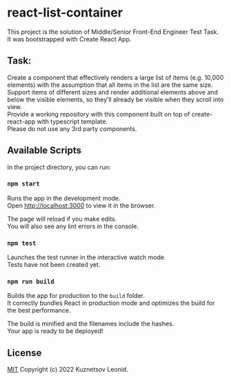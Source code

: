 # react-list-container

This project is the solution of Middle/Senior Front-End Engineer Test Task.\
It was bootstrapped with Create React App.

## Task:

Create a component that effectively renders a large list of items (e.g. 10,000 elements) with the
assumption that all items in the list are the same size.\
Support items of different sizes and render additional elements above and below the visible
elements, so they’ll already be visible when they scroll into view.\
Provide a working repository with this component built on top of create-react-app with typescript
template.\
Please do not use any 3rd party components.

## Available Scripts

In the project directory, you can run:

### `npm start`

Runs the app in the development mode.\
Open [http://localhost:3000](http://localhost:3000) to view it in the browser.

The page will reload if you make edits.\
You will also see any lint errors in the console.

### `npm test`

Launches the test runner in the interactive watch mode.\
Tests have not been created yet.

### `npm run build`

Builds the app for production to the `build` folder.\
It correctly bundles React in production mode and optimizes the build for the best performance.

The build is minified and the filenames include the hashes.\
Your app is ready to be deployed!

## License

[MIT](./LICENSE) Copyright (c) 2022 Kuznetsov Leonid.
